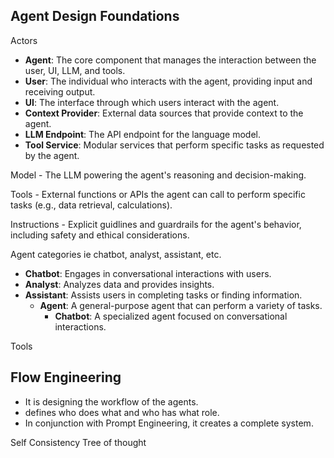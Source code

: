 ## Agent Design Foundations

Actors 

  - **Agent**: The core component that manages the interaction between the user, UI, LLM, and tools.
  - **User**: The individual who interacts with the agent, providing input and receiving output.
  - **UI**: The interface through which users interact with the agent.
  - **Context Provider**: External data sources that provide context to the agent.
  - **LLM Endpoint**: The API endpoint for the language model.
  - **Tool Service**: Modular services that perform specific tasks as requested by the agent.


Model - The LLM powering the agent's reasoning and decision-making.

Tools - External functions or APIs the agent can call to perform specific tasks (e.g., data retrieval, calculations).

Instructions - Explicit guidlines and guardrails for the agent's behavior, including safety and ethical considerations.

Agent categories ie chatbot, analyst, assistant, etc.
- **Chatbot**: Engages in conversational interactions with users.
- **Analyst**: Analyzes data and provides insights.
- **Assistant**: Assists users in completing tasks or finding information.
  - **Agent**: A general-purpose agent that can perform a variety of tasks.
    - **Chatbot**: A specialized agent focused on conversational interactions.


Tools  


## Flow Engineering 
- It is designing the workflow of the agents.
- defines who does what and who has what role.
- In conjunction with Prompt Engineering, it creates a complete system.


Self Consistency 
Tree of thought



